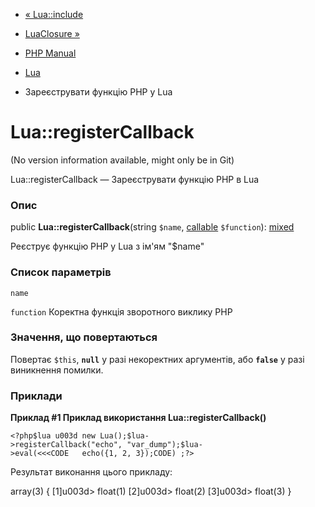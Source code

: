 - [« Lua::include](lua.include.md)
- [LuaClosure »](class.luaclosure.md)

- [PHP Manual](index.md)
- [Lua](class.lua.md)
- Зареєструвати функцію PHP у Lua

# Lua::registerCallback

(No version information available, might only be in Git)

Lua::registerCallback — Зареєструвати функцію PHP в Lua

### Опис

public **Lua::registerCallback**(string `$name`,
[callable](language.types.callable.md) `$function`):
[mixed](language.types.declarations.md#language.types.declarations.mixed)

Реєструє функцію PHP у Lua з ім'ям "$name"

### Список параметрів

`name`

`function`
Коректна функція зворотного виклику PHP

### Значення, що повертаються

Повертає `$this`, **`null`** у разі некоректних аргументів, або
**`false`** у разі виникнення помилки.

### Приклади

**Приклад #1 Приклад використання **Lua::registerCallback()****

` <?php$lua u003d new Lua();$lua->registerCallback("echo", "var_dump");$lua->eval(<<<CODE   echo({1, 2, 3});CODE) ;?> `

Результат виконання цього прикладу:

array(3) {
[1]u003d>
float(1)
[2]u003d>
float(2)
[3]u003d>
float(3)
}
